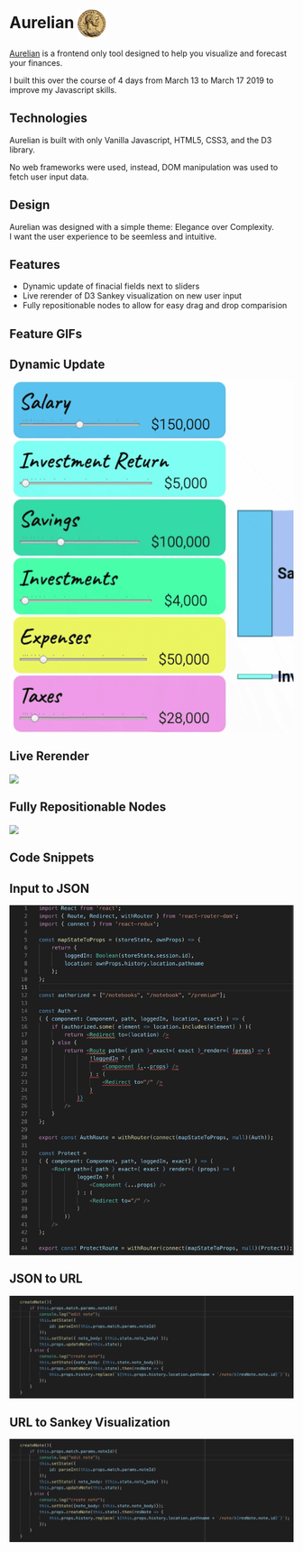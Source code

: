 Aurelian <img src="https://github.com/zkevinbai/Aurelian/blob/master/assets/favicon.png" alt="Aurelian Logo" align="center" height="50px" />
======


[Aurelian](https://zkevinbai.github.io/Aurelian/) is a frontend only tool designed to help you visualize and forecast your finances.

I built this over the course of 4 days from March 13 to March 17 2019 to improve my Javascript skills.

Technologies
---
Aurelian is built with only Vanilla Javascript, HTML5, CSS3, and the D3 library.

No web frameworks were used, instead, DOM manipulation was used to fetch user input data. 

Design
---
Aurelian was designed with a simple theme: Elegance over Complexity.  
I want the user experience to be seemless and intuitive.

Features
---
* Dynamic update of finacial fields next to sliders
* Live rerender of D3 Sankey visualization on new user input
* Fully repositionable nodes to allow for easy drag and drop comparision

Feature GIFs
---
## Dynamic Update
<img src="https://github.com/zkevinbai/Aurelian/blob/master/assets/gifs/dynamicUpdate.gif" align="center"/>

## Live Rerender
<img src="https://github.com/zkevinbai/Aurelian/blob/master/assets/gifs/liveRender.gif" align="center"/>

## Fully Repositionable Nodes
<img src="https://github.com/zkevinbai/Aurelian/blob/master/assets/gifs/dragAndDrop.gif" align="center"/>

Code Snippets
---
## Input to JSON

<img src="https://github.com/zkevinbai/Augustus/blob/master/public/code/RouteUtil.png" align="center"/>

## JSON to URL

<img src="https://github.com/zkevinbai/Augustus/blob/master/public/code/CreateOrEdit.png" align="center"/>

## URL to Sankey Visualization

<img src="https://github.com/zkevinbai/Augustus/blob/master/public/code/CreateOrEdit.png" align="center"/>